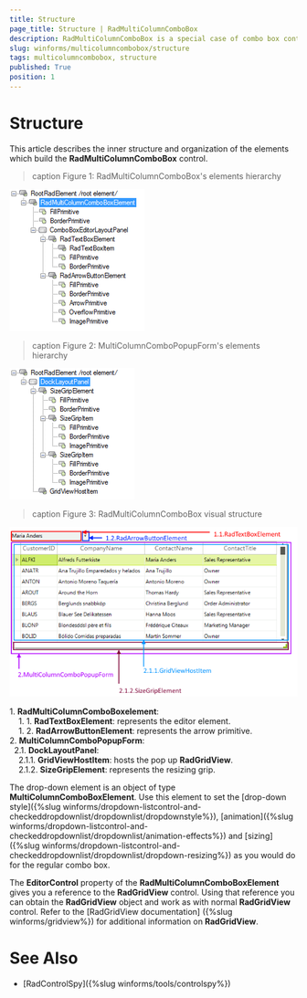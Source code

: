 ```yaml
---
title: Structure
page_title: Structure | RadMultiColumnComboBox
description: RadMultiColumnComboBox is a special case of combo box control with RadGridView integrated in its drop-down.
slug: winforms/multicolumncombobox/structure
tags: multicolumncombobox, structure
published: True
position: 1 
---
```


# Structure

This article describes the inner structure and organization of the elements which build the **RadMultiColumnComboBox** control.

>caption Figure 1: RadMultiColumnComboBox's elements hierarchy

![multicolumncombobox-structure 001](images/multicolumncombobox-structure001.png)

>caption Figure 2: MultiColumnComboPopupForm's elements hierarchy

![multicolumncombobox-structure 002](images/multicolumncombobox-structure002.png)
        
>caption Figure 3: RadMultiColumnComboBox visual structure

![multicolumncombobox-structure 003](images/multicolumncombobox-structure003.png)

1\. **RadMultiColumnComboBoxelement**:    
&nbsp;&nbsp;&nbsp;&nbsp;1\. 1\. **RadTextBoxElement**: represents the editor element.   
&nbsp;&nbsp;&nbsp;&nbsp;1\. 2\. **RadArrowButtonElement**: represents the arrow primitive.  
2\. **MultiColumnComboPopupForm**:        
&nbsp;&nbsp;2\.1\. **DockLayoutPanel**:    
&nbsp;&nbsp;&nbsp;&nbsp;2\.1\.1\. **GridViewHostItem**: hosts the pop up **RadGridView**.   
&nbsp;&nbsp;&nbsp;&nbsp;2\.1\.2\. **SizeGripElement**: represents the resizing grip.

The drop-down element is an object of type __MultiColumnComboBoxElement__. Use this element to set the [drop-down style]({%slug winforms/dropdown-listcontrol-and-checkeddropdownlist/dropdownlist/dropdownstyle%}), [animation]({%slug winforms/dropdown-listcontrol-and-checkeddropdownlist/dropdownlist/animation-effects%}) and [sizing]({%slug winforms/dropdown-listcontrol-and-checkeddropdownlist/dropdownlist/dropdown-resizing%}) as you would do for the regular combo box.  

The __EditorControl__ property of the __RadMultiColumnComboBoxElement__ gives you a reference to the __RadGridView__ control. Using that reference you can obtain the **RadGridView** object and work as with normal **RadGridView** control. Refer to the [RadGridView documentation] ({%slug winforms/gridview%}) for additional information on **RadGridView**.

# See Also

* [RadControlSpy]({%slug winforms/tools/controlspy%})




